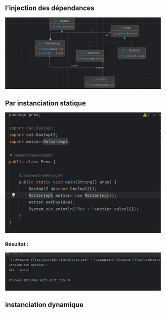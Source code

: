 <h2> l'injection des dépendances</h2>
<img src="captures/diagramClass1.png">
<h2>Par instanciation statique</h2>
<img src="captures/statique.png">
<h3>Résultat : </h3>
<img src="captures/res1.png" alt="">
<h2>instanciation dynamique</h2>
